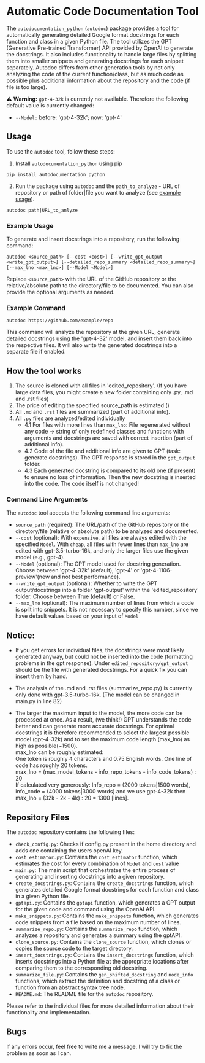 # Automatic Code Documentation Tool

The `autodocumentation_python` (`autodoc`) package provides a tool for automatically generating detailed Google format docstrings for each function and class in a given Python file. The tool utilizes the GPT (Generative Pre-trained Transformer) API provided by OpenAI to generate the docstrings. It also includes functionality to handle large files by splitting them into smaller snippets and generating docstrings for each snippet separately.
Autodoc differs from other generation tools by not only analyzing the code of the current function/class, but as much code as possible plus additional information about the repository and the code (if file is too large).

:warning: **Warning:** `gpt-4-32k` is currently not available. Therefore the following default value is currently changed:
- `--Model:` before: 'gpt-4-32k'; now: 'gpt-4'

## Usage

To use the `autodoc` tool, follow these steps:

1. Install `autodocumentation_python` using pip
```
pip install autodocumentation_python
```
2. Run the package using `autodoc` and the `path_to_analyze` - URL of repository or path of folder|file you want to analyze (see [example usage](#example-usage)).
```
autodoc path|URL_to_anlyze
```

### Example Usage

To generate and insert docstrings into a repository, run the following command:

```
autodoc <source_path> [--cost <cost>] [--write_gpt_output <write_gpt_output>] [--detailed_repo_summary <detailed_repo_summary>] [--max_lno <max_lno>] [--Model <Model>]
```

Replace `<source_path>` with the URL of the GitHub repository or the relative/absolute path to the directory/file to be documented. You can also provide the optional arguments as needed.

### Example Command

```
autodoc https://github.com/example/repo
```

This command will analyze the repository at the given URL, generate detailed docstrings using the 'gpt-4-32' model, and insert them back into the respective files. It will also write the generated docstrings into a separate file if enabled.

## How the tool works

1. The source is cloned with all files in 'edited_repository'. (If you have large data files, you might create a new folder containing only .py, .md and .rst files)
2. The price of editing the specified source_path is estimated ()
3. All `.md` and `.rst` files are summarized (part of additional info).
4. All `.py` files are analyzed/edited individually
   - 4.1 For files with more lines than `max_lno`:
     File regenerated without any code -> string of only redefined classes and functions with arguments and docstrings are saved with correct insertion (part of additional info).
   - 4.2 Code of the file and additional info are given to GPT (task: generate docstrings). The GPT response is stored in the `gpt_output` folder.
   - 4.3 Each generated docstring is compared to its old one (if present) to ensure no loss of information. Then the new docstring is inserted into the code. The code itself is not changed!

### Command Line Arguments

The `autodoc` tool accepts the following command line arguments:

- `source_path` (required): The URL/path of the GitHub repository or the directory/file (relative or absolute path) to be analyzed and documented.
- `--cost` (optional): With `expensive`, all files are always edited with the specified `Model`. With `cheap`, all files with fewer lines than `max_lno` are edited with gpt-3.5-turbo-16k, and only the larger files use the given model (e.g., gpt-4).
- `--Model` (optional): The GPT model used for docstring generation. Choose between 'gpt-4-32k' (default), 'gpt-4' or 'gpt-4-1106-preview'(new and not best performance).
- `--write_gpt_output` (optional): Whether to write the GPT output/docstrings into a folder 'gpt-output' within the 'edited_repository' folder. Choose between True (default) or False.
- `--max_lno` (optional): The maximum number of lines from which a code is split into snippets. It is not necessary to specify this number, since we have default values based on your input of `Model`

## Notice: 

- If you get errors for individual files, the docstrings were most likely generated anyway, but could not be inserted into the code (formatting problems in the gpt response). Under `edited_repository/gpt_output` should be the file with generated docstrings. For a quick fix you can insert them by hand.

- The analysis of the .md and .rst files (summarize_repo.py) is currently only done with gpt-3.5-turbo-16k. (The model can be changed in main.py in line 82)

- The larger the maximum input to the model, the more code can be processed at once. As a result, (we think!) GPT understands the code better and can generate more accurate docstrings. For optimal docstrings it is therefore recommended to select the largest possible model (gpt-4-32k) and to set the maximum code length (max_lno) as high as possible(~1500). <br>
max_lno can be roughly estimated: <br>
   One token is roughly 4 characters and 0.75 English words. One line of code has roughly 20 tokens. <br>
   max_lno = (max_model_tokens - info_repo_tokens - info_code_tokens) : 20 <br>
   If calculated very generously: Info_repo = (2000 tokens|1500 words), info_code = (4000 tokens|3000 words) and we use gpt-4-32k then <br>
   max_lno = (32k - 2k - 4k) : 20 = 1300 [lines].

## Repository Files

The `autodoc` repository contains the following files:
- `check_config.py`: Checks if config.py present in the home directory and adds one containing the users openAI key.
- `cost_estimator.py`: Contains the `cost_estimator` function, which estimates the cost for every combination of `Model` and `cost` value
- `main.py`: The main script that orchestrates the entire process of generating and inserting docstrings into a given repository.
- `create_docstrings.py`: Contains the `create_docstrings` function, which generates detailed Google format docstrings for each function and class in a given Python file.
- `gptapi.py`: Contains the `gptapi` function, which generates a GPT output for the given code and command using the OpenAI API.
- `make_snippets.py`: Contains the `make_snippets` function, which generates code snippets from a file based on the maximum number of lines.
- `summarize_repo.py`: Contains the `summarize_repo` function, which analyzes a repository and generates a summary using the gptAPI.
- `clone_source.py`: Contains the `clone_source` function, which clones or copies the source code to the target directory.
- `insert_docstrings.py`: Contains the `insert_docstrings` function, which inserts docstrings into a Python file at the appropriate locations after comparing them to the corresponding old docstring.
- `summarize_file.py`: Contains the `gen_shifted_docstring` and `node_info` functions, which extract the definition and docstring of a class or function from an abstract syntax tree node.
- `README.md`: The README file for the `autodoc` repository.

Please refer to the individual files for more detailed information about their functionality and implementation.

## Bugs

If any errors occur, feel free to write me a message. I will try to fix the problem as soon as I can.
